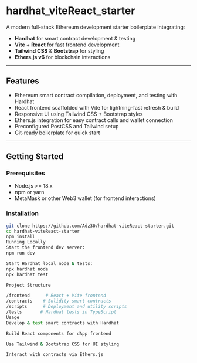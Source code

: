 # hardhat_viteReact_starter

A modern full-stack Ethereum development starter boilerplate integrating:

- **Hardhat** for smart contract development & testing  
- **Vite** + **React** for fast frontend development  
- **Tailwind CSS** & **Bootstrap** for styling  
- **Ethers.js v6** for blockchain interactions  

---

## Features

- Ethereum smart contract compilation, deployment, and testing with Hardhat  
- React frontend scaffolded with Vite for lightning-fast refresh & build  
- Responsive UI using Tailwind CSS + Bootstrap styles  
- Ethers.js integration for easy contract calls and wallet connection  
- Preconfigured PostCSS and Tailwind setup  
- Git-ready boilerplate for quick start  

---

## Getting Started

### Prerequisites

- Node.js >= 18.x  
- npm or yarn  
- MetaMask or other Web3 wallet (for frontend interactions)  

### Installation

```bash
git clone https://github.com/Adz30/hardhat-viteReact-starter.git
cd hardhat-viteReact-starter
npm install
Running Locally
Start the frontend dev server:
npm run dev

Start Hardhat local node & tests:
npx hardhat node
npx hardhat test

Project Structure

/frontend      # React + Vite frontend
/contracts    # Solidity smart contracts
/scripts      # Deployment and utility scripts
/tests       # Hardhat tests in TypeScript
Usage
Develop & test smart contracts with Hardhat

Build React components for dApp frontend

Use Tailwind & Bootstrap CSS for UI styling

Interact with contracts via Ethers.js


